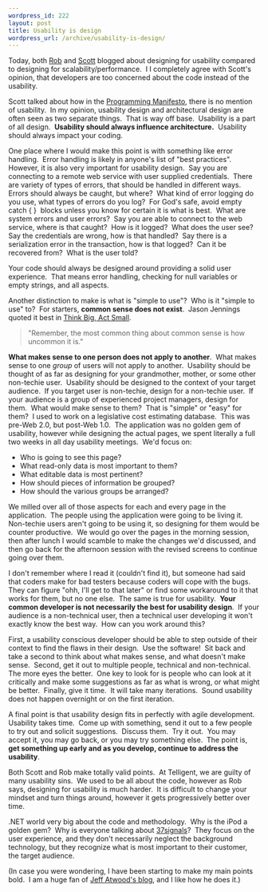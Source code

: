 ```yaml
--- 
wordpress_id: 222
layout: post
title: Usability is design
wordpress_url: /archive/usability-is-design/
---
```


<p>Today, both <a href="http://weblogs.asp.net/rhoward/archive/2006/11/01/Which-is-more-difficult_3F00_.aspx">Rob</a> and <a href="http://scottwater.com/blog/archive/do-not-forget-the-user-experience.aspx">Scott</a> blogged about designing for usability compared to designing for scalability/performance.&nbsp; I I completely agree with Scott&#39;s opinion, that developers are too concerned about the code instead of the usability.</p> <p>Scott talked about how in the <a href="http://codebetter.com/blogs/jeremy.miller/archive/2006/10/30/My-Programming-Manifesto.aspx">Programming Manifesto</a>, there is no mention of usability.&nbsp; In my opinion, usability design and architectural design are often seen as two separate things.&nbsp; That is way off base.&nbsp; Usability is a part of all design.&nbsp; <strong>Usability should always influence architecture.</strong>&nbsp; Usability should always impact your coding.</p> <p>One place where I would make this point is with something like error handling.&nbsp; Error handling is likely in anyone&#39;s list of &quot;best practices&quot;.&nbsp; However, it is also very important for usability design.&nbsp; Say you are connecting to a remote web service with user supplied credentials.&nbsp; There are variety of types of errors, that should be handled in different ways.&nbsp; Errors should always be caught, but where?&nbsp; What kind of error logging do you use, what types of errors do you log?&nbsp; For God&#39;s safe, avoid empty catch { }&nbsp; blocks unless you know for certain it is what is best.&nbsp; What are system errors and user errors?&nbsp; Say you are able to connect to the web service, where is that caught?&nbsp; How is it logged?&nbsp; What does the user see?&nbsp; Say the credentials are wrong, how is that handled?&nbsp; Say there is a serialization error in the transaction, how is that logged?&nbsp; Can it be recovered from?&nbsp; What is the user told?</p> <p>Your code should always be designed around providing a solid user experience.&nbsp; That means error handling, checking for null variables or empty strings, and all aspects.</p> <p>Another distinction to make is what is &quot;simple to use&quot;?&nbsp; Who is it &quot;simple to use&quot; to?&nbsp; For starters, <strong>common sense does not exist</strong>.&nbsp; Jason Jennings quoted it best in <a href="http://www.amazon.com/Think-Big-Act-Small-Performing/dp/1591840767">Think Big, Act Small</a>.</p> <blockquote> <p>&quot;Remember, the most common thing about common sense is how uncommon it is.&quot;</p></blockquote> <p><strong>What makes sense to one person does not apply to another</strong>.&nbsp; What makes sense to one <em>group</em> of users will not apply to another.&nbsp; Usability should be thought of as far as designing for your grandmother, mother, or some other non-techie user.&nbsp; Usability should be designed to the context of your target audience.&nbsp; If you target user is non-techie, design for a non-techie user.&nbsp; If your audience is a group of experienced project managers, design for them.&nbsp; What would make sense to them?&nbsp; That is &quot;simple&quot; or &quot;easy&quot; for them?&nbsp; I used to work on a legislative cost estimating database.&nbsp; This was pre-Web 2.0, but post-Web 1.0.&nbsp; The application was no golden gem of usability, however while designing the actual pages, we spent literally a full two weeks in all day usability meetings.&nbsp; We&#39;d focus on:</p> <ul> <li>Who is going to see this page?  </li><li>What read-only data is most important to them?  </li><li>What editable data is most pertinent?  </li><li>How should pieces of information be grouped?  </li><li>How should the various groups be arranged?</li></ul> <p>We milled over all of those aspects for each and every page in the application.&nbsp; The people using the application were going to be living it.&nbsp; Non-techie users aren&#39;t going to be using it, so designing for them would be counter productive.&nbsp; We would go over the pages in the morning session, then after lunch I would scamble to make the changes we&#39;d discussed, and then go back for the afternoon session with the revised screens to continue going over them.<br /></p> <p>I don&#39;t remember where I read it (couldn&#39;t find it), but someone had said that coders make for bad testers because coders will cope with the bugs.&nbsp; They can figure &quot;ohh, I&#39;ll get to that later&quot; or find some workaround to it that works for them, but no one else.&nbsp; The same is true for usability.&nbsp; <strong>Your common developer is not necessarily the best for usability design</strong>.&nbsp; If your audience is a non-technical user, then a technical user developing it won&#39;t exactly know the best way.&nbsp; How can you work around this?</p> <p>First, a usability conscious developer should be able to step outside of their context to find the flaws in their design.&nbsp; Use the software!&nbsp; Sit back and take a second to think about what makes sense, and what doesn&#39;t make sense.&nbsp; Second, get it out to multiple people, technical and non-technical.&nbsp; The more eyes the better.&nbsp; One key to look for is people who can look at it critically and make some suggestions as far as what is wrong, or what might be better.&nbsp; Finally, give it time.&nbsp; It will take many iterations.&nbsp; Sound usability does not happen overnight or on the first iteration.</p> <p>A final point is that usability design fits in perfectly with agile development.&nbsp; Usability takes time.&nbsp; Come up with something, send it out to a few people to try out and solicit suggestions.&nbsp; Discuss them.&nbsp; Try it out.&nbsp; You may accept it, you may go back, or you may try something else.&nbsp; The point is, <strong>get something up early and as you develop, continue to address the usability</strong>.</p> <p>Both Scott and Rob make totally valid points.&nbsp; At Telligent, we are guilty of many usability sins.&nbsp; We used to be all about the code, however as Rob says, designing for usability is much harder.&nbsp; It is difficult to change your mindset and turn things around, however it gets progressively better over time.</p> <p>.NET world very big about the code and methodology.&nbsp; Why is the iPod a golden gem?&nbsp; Why is everyone talking about <a href="http://37signals.com/">37signals</a>?&nbsp; They focus on the user experience, and they don&#39;t necessarily neglect the background technology, but they recognize what is most important to their customer, the target audience.</p> <p>(In case you were wondering, I have been starting to make my main points bold.&nbsp; I am a huge fan of <a href="http://www.codinghorror.com/blog/">Jeff Atwood&#39;s blog</a>, and I like how he does it.)</p>
         
